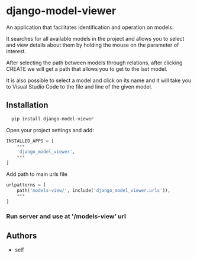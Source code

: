 
# django-model-viewer

An application that facilitates identification and operation on models. 

It searches for all available models in the project and allows you to select and view details about them by holding the mouse on the parameter of interest. 

After selecting the path between models through relations, after clicking CREATE we will get a path that allows you to get to the last model. 

It is also possible to select a model and click on its name and it will take you to Visual Studio Code to the file and line of the given model.


## Installation



```bash
  pip install django-model-viewer
```

Open your project settings and add:

```py
INSTALLED_APPS = [
    ***
    'django_model_viewer',
    ***
]
```

Add path to main urls file

```py
urlpatterns = [
    path('models-view/', include('django_model_viewer.urls')),
    ***
]
```

### Run server and use at '/models-view' url
    
## Authors

- self

